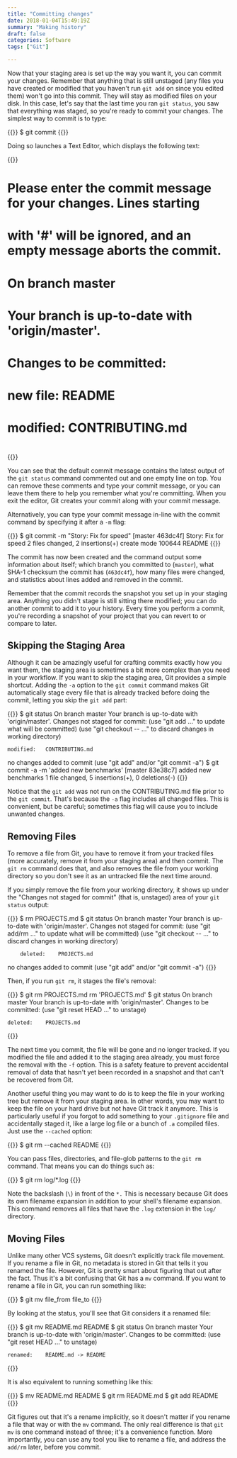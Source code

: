 ```yaml
---
title: "Committing changes"
date: 2018-01-04T15:49:19Z
summary: "Making history"
draft: false
categories: Software
tags: ["Git"]

---
```


Now that your staging area is set up the way you want it, you can commit your changes. 
Remember that anything that is still unstaged (any files you have created or modified 
that you haven't run `git add` on since you edited them) won't go into this commit. They 
will stay as modified files on your disk. In this case, let's say that the last time you 
ran `git status`, you saw that everything was staged, so you're ready to commit your changes. 
The simplest way to commit is to type:

{{<highlight bash>}}
$ git commit
{{</highlight>}}
 
Doing so launches a Text Editor, which displays the following text:

{{<highlight bash>}}
# Please enter the commit message for your changes. Lines starting
# with '#' will be ignored, and an empty message aborts the commit.
# On branch master
# Your branch is up-to-date with 'origin/master'.
#
# Changes to be committed:
#	new file:   README
#	modified:   CONTRIBUTING.md
#
{{</highlight>}}
 
You can see that the default commit message contains the latest output of the `git status` 
command commented out and one empty line on top. You can remove these comments and type 
your commit message, or you can leave them there to help you remember what you're committing. 
When you exit the editor, Git creates your commit along with your commit message.

Alternatively, you can type your commit message in-line with the commit command by specifying 
it after a `-m` flag:
 
{{<highlight bash>}}
$ git commit -m "Story: Fix for speed"
[master 463dc4f] Story: Fix for speed
 2 files changed, 2 insertions(+)
 create mode 100644 README
{{</highlight>}}

The commit has now been created and the command output some information about itself; 
which branch you committed to (`master`), what SHA-1 checksum the commit has (`463dc4f`), 
how many files were changed, and statistics about lines added and removed in the commit.

Remember that the commit records the snapshot you set up in your staging area. Anything you didn't 
stage is still sitting there modified; you can do another commit to add it to your history. 
Every time you perform a commit, you're recording a snapshot of your project that you can 
revert to or compare to later.

## Skipping the Staging Area

Although it can be amazingly useful for crafting commits exactly how you want them, the 
staging area is sometimes a bit more complex than you need in your workflow. 
If you want to skip the staging area, Git provides a simple shortcut. 
Adding the `-a` option to the `git commit` command makes Git automatically stage 
every file that is already tracked before doing the commit, letting you skip the `git add` part:

{{<highlight bash>}}
$ git status
On branch master
Your branch is up-to-date with 'origin/master'.
Changes not staged for commit:
  (use "git add <file>..." to update what will be committed)
  (use "git checkout -- <file>..." to discard changes in working directory)

    modified:   CONTRIBUTING.md

no changes added to commit (use "git add" and/or "git commit -a")
$ git commit -a -m 'added new benchmarks'
[master 83e38c7] added new benchmarks
 1 file changed, 5 insertions(+), 0 deletions(-)
{{</highlight>}}


Notice that the `git add` was not run on the CONTRIBUTING.md file prior to the `git commit`. That's 
because the `-a` flag includes all changed files. This is convenient, but be careful; sometimes 
this flag will cause you to include unwanted changes.

## Removing Files

To remove a file from Git, you have to remove it from your tracked files (more accurately, 
remove it from your staging area) and then commit. The `git rm` command does that, and also 
removes the file from your working directory so you don't see it as an untracked file 
the next time around.

If you simply remove the file from your working directory, it shows up under the 
"Changes not staged for commit" (that is, unstaged) area of your `git status` output:

{{<highlight bash>}}
$ rm PROJECTS.md
$ git status
On branch master
Your branch is up-to-date with 'origin/master'.
Changes not staged for commit:
  (use "git add/rm <file>..." to update what will be committed)
  (use "git checkout -- <file>..." to discard changes in working directory)

        deleted:    PROJECTS.md

no changes added to commit (use "git add" and/or "git commit -a")
{{</highlight>}} 

Then, if you run `git rm`, it stages the file's removal:

{{<highlight bash>}}
$ git rm PROJECTS.md
rm 'PROJECTS.md'
$ git status
On branch master
Your branch is up-to-date with 'origin/master'.
Changes to be committed:
  (use "git reset HEAD <file>..." to unstage)

    deleted:    PROJECTS.md
{{</highlight>}}
 
The next time you commit, the file will be gone and no longer tracked. If you 
modified the file and added it to the staging area already, you must force the 
removal with the `-f` option. This is a safety feature to prevent accidental removal 
of data that hasn't yet been recorded in a snapshot and that can't be recovered from Git.

Another useful thing you may want to do is to keep the file in your working tree 
but remove it from your staging area. In other words, you may want to keep the 
file on your hard drive but not have Git track it anymore. This is particularly
 useful if you forgot to add something to your `.gitignore` file and accidentally 
staged it, like a large log file or a bunch of `.a` compiled files. Just use the `--cached` option:

{{<highlight bash>}}
$ git rm --cached README
{{</highlight>}}
 
You can pass files, directories, and file-glob patterns to the `git rm` command. 
That means you can do things such as:

{{<highlight bash>}}
$ git rm log/\*.log
{{</highlight>}}
 
Note the backslash (`\`) in front of the `*.` This is necessary because Git does its own 
filename expansion in addition to your shell's filename expansion. This command removes 
all files that have the `.log` extension in the `log/` directory. 

## Moving Files

Unlike many other VCS systems, Git doesn't explicitly track file movement. 
If you rename a file in Git, no metadata is stored in Git that tells it you renamed 
the file. However, Git is pretty smart about figuring that out after the fact. 
Thus it's a bit confusing that Git has a `mv` command. If you want to rename a file in Git, 
you can run something like:

{{<highlight bash>}}
$ git mv file_from file_to
{{</highlight>}}

By looking at the status, you'll see that Git considers it a renamed file:

{{<highlight bash>}}
$ git mv README.md README
$ git status
On branch master
Your branch is up-to-date with 'origin/master'.
Changes to be committed:
  (use "git reset HEAD <file>..." to unstage)

    renamed:    README.md -> README
{{</highlight>}}
 
It is also equivalent to running something like this:

{{<highlight bash>}} 
$ mv README.md README
$ git rm README.md
$ git add README
{{</highlight>}}

Git figures out that it's a rename implicitly, so it doesn't matter if you rename 
a file that way or with the `mv` command. The only real difference is that `git mv` is one 
command instead of three; it's a convenience function. More importantly, you can use any 
tool you like to rename a file, and address the `add/rm` later, before you commit.

